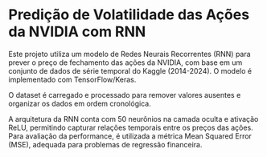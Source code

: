 # Predição de Volatilidade das Ações da NVIDIA com RNN

Este projeto utiliza um modelo de Redes Neurais Recorrentes (RNN) para prever o preço de fechamento das ações da NVIDIA, com base em um conjunto de dados de série temporal do Kaggle (2014-2024). O modelo é implementado com TensorFlow/Keras.

O dataset é carregado e processado para remover valores ausentes e organizar os dados em ordem cronológica.

A arquitetura da RNN conta com 50 neurônios na camada oculta e ativação ReLU, permitindo capturar relações temporais entre os preços das ações. Para avaliação da performance, é utilizada a métrica Mean Squared Error (MSE), adequada para problemas de regressão financeira.